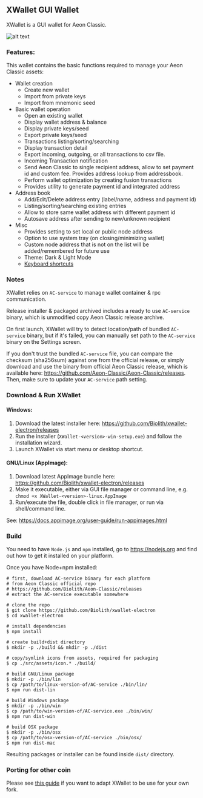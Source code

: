 ## XWallet GUI Wallet

XWallet is a GUI wallet for Aeon Classic.

![alt text](https://aeonclassic.org/img/xwallet-screen.png)

### Features:
This wallet contains the basic functions required to manage your Aeon Classic assets:

* Wallet creation
  * Create new wallet
  * Import from private keys
  * Import from mnemonic seed
* Basic wallet operation
  * Open an existing  wallet
  * Display wallet address & balance
  * Display private keys/seed
  * Export private keys/seed
  * Transactions listing/sorting/searching
  * Display transaction detail
  * Export incoming, outgoing, or all transactions to csv file.
  * Incoming Transaction notification
  * Send Aeon Classic to single recipient address, allow to set payment id and custom fee. Provides address lookup from addressbook.
  * Perform wallet optimization by creating fusion transactions
  * Provides utility to generate payment id and integrated address
* Address book
  * Add/Edit/Delete address entry (label/name, address and payment id)
  * Listing/sorting/searching existing entries
  * Allow to store same wallet address with different payment id
  * Autosave address after sending to new/unknown recipient
* Misc
  * Provides setting to set local or public node address
  * Option to use system tray (on closing/minimizing wallet)
  * Custom node address that is not on the list will be added/remembered for future use
  * Theme: Dark & Light Mode
  * [Keyboard shortcuts](docs/shortcut.md)


### Notes

XWallet relies on `AC-service` to manage wallet container &amp; rpc communication.

Release installer & packaged archived includes a ready to use `AC-service` binary, which is unmodified copy Aeon Classic release archive.

On first launch, XWallet will try to detect location/path of bundled `AC-service` binary, but if it's failed, you can manually set path to the `AC-service` binary on the Settings screen.

If you don't trust the bundled `AC-service` file, you can compare the checksum (sha256sum) against one from the official release, or simply download and use the binary from official Aeon Classic release, which is available here: https://github.com/Aeon-Classic/Aeon-Classic/releases. Then,  make sure to update your `AC-service` path setting.

### Download &amp; Run XWallet

#### Windows:
1. Download the latest installer here: https://github.com/Biolith/xwallet-electron/releases
2. Run the installer (`XWallet-<version>-win-setup.exe`) and follow the installation wizard.
3. Launch XWallet via start menu or desktop shortcut.

#### GNU/Linux (AppImage):
1. Download latest AppImage bundle here: https://github.com/Biolith/xwallet-electron/releases
2. Make it executable, either via GUI file manager or command line, e.g. `chmod +x XWallet-<version>-linux.AppImage`
3. Run/execute the file, double click in file manager, or run via shell/command line.

See: https://docs.appimage.org/user-guide/run-appimages.html

### Build
You need to have `Node.js` and `npm` installed, go to https://nodejs.org and find out how to get it installed on your platform.

Once you have Node+npm installed:
```
# first, download AC-service binary for each platform
# from Aeon Classic official repo
# https://github.com/Biolith/Aeon-Classic/releases
# extract the AC-service executable somewhere

# clone the repo
$ git clone https://github.com/Biolith/xwallet-electron
$ cd xwallet-electron

# install dependencies
$ npm install

# create build+dist directory
$ mkdir -p ./build && mkdir -p ./dist

# copy/symlink icons from assets, required for packaging
$ cp ./src/assets/icon.* ./build/

# build GNU/Linux package
$ mkdir -p ./bin/lin
$ cp /path/to/linux-version-of/AC-service ./bin/lin/
$ npm run dist-lin

# build Windows package
$ mkdir -p ./bin/win
$ cp /path/to/win-version-of/AC-service.exe ./bin/win/
$ npm run dist-win

# build OSX package
$ mkdir -p ./bin/osx
$ cp /path/to/osx-version-of/AC-service ./bin/osx/
$ npm run dist-mac
```

Resulting packages or installer can be found inside `dist/` directory.

### Porting for other coin
Please see [this guide](docs/porting.md) if you want to adapt XWallet to be use for your own fork.
